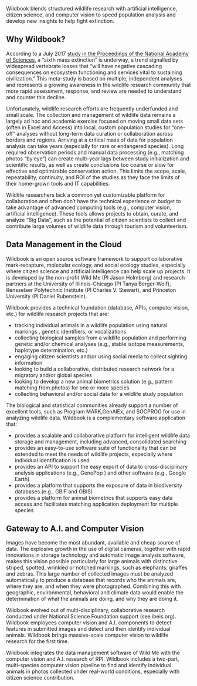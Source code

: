Wildbook blends structured wildlife research with artificial intelligence, citizen science, and computer vision to speed population analysis and develop new insights to help fight extinction.

## Why Wildbook?

According to a July 2017 [study in the Proceedings of the National Academy of Sciences](https://pubmed.ncbi.nlm.nih.gov/28696295/), a “sixth mass extinction” is underway, a trend signalled by widespread vertebrate losses that “will have negative cascading consequences on ecosystem functioning and services vital to sustaining civilization.” This meta-study is based on multiple, independent analyses and represents a growing awareness in the wildlife research community that more rapid assessment, response, and review are needed to understand and counter this decline.

Unfortunately, wildlife research efforts are frequently underfunded and small scale. The collection and management of wildlife data remains a largely ad hoc and academic exercise focused on moving small data sets (often in Excel and Access) into local, custom population studies for “one-off” analyses without long-term data curation or collaboration across borders and regions. Arriving at a critical mass of data for population analysis can take years (especially for rare or endangered species). Long required observation periods and manual data processing (e.g., matching photos “by eye”) can create multi-year lags between study initialization and scientific results, as well as create conclusions too coarse or slow for effective and optimizable conservation action. This limits the scope, scale, repeatability, continuity, and ROI of the studies as they face the limits of their home-grown tools and IT capabilities.

Wildlife researchers lack a common yet customizable platform for collaboration and often don’t have the technical experience or budget to take advantage of advanced computing tools (e.g., computer vision, artificial intelligence). These tools allows projects to obtain, curate, and analyze “Big Data”, such as the potential of citizen scientists to collect and contribute large volumes of wildlife data through tourism and volunteerism.

## Data Management in the Cloud 

Wildbook is an open source software framework to support collaborative mark-recapture, molecular ecology, and social ecology studies, especially where citizen science and artificial intelligence can help scale up projects. It is developed by the non-profit Wild Me (PI Jason Holmberg) and research partners at the University of Illinois-Chicago (PI Tanya Berger-Wolf), Rensselaer Polytechnic Institute (PI Charles V. Stewart), and Princeton University (PI Daniel Rubenstein).

Wildbook provides a technical foundation (database, APIs, computer vision, etc.) for wildlife research projects that are:

 - tracking individual animals in a wildlife population using natural markings , genetic identifiers, or vocalizations
 - collecting biological samples from a wildlife population and performing genetic and/or chemical analyses (e.g., stable isotope measurements, haplotype determination, etc.)
 - engaging citizen scientists and\or using social media to collect sighting information
 - looking to build a collaborative, distributed research network for a migratory and/or global species
 - looking to develop a new animal biometrics solution (e.g., pattern matching from photos) for one or more species
 - collecting behavioral and/or social data for a wildlife study population

The biological and statistical communities already support a number of excellent tools, such as Program MARK,GenAlEx, and SOCPROG for use in analyzing wildlife data. Wildbook is a complementary software application that:

 - provides a scalable and collaborative platform for intelligent wildlife data storage and management, including advanced, consolidated searching
 - provides an easy-to-use software suite of functionality that can be extended to meet the needs of wildlife projects, especially where individual identification is used
 - provides an API to support the easy export of data to cross-disciplinary analysis applications (e.g., GenePop ) and other software (e.g., Google Earth)
 - provides a platform that supports the exposure of data in biodiversity databases (e.g., GBIF and OBIS)
 - provides a platform for animal biometrics that supports easy data access and facilitates matching application deployment for multiple species

## Gateway to A.I. and Computer Vision

Images have become the most abundant, available and cheap source of data. The explosive growth in the use of digital cameras, together with rapid innovations in storage technology and automatic image analysis software, makes this vision possible particularly for large animals with distinctive striped, spotted, wrinkled or notched markings, such as elephants, giraffes and zebras. This large number of collected images must be analyzed automatically to produce a database that records who the animals are, where they are, and when they were photographed. Combining this with geographic, environmental, behavioral and climate data would enable the determination of what the animals are doing, and why they are doing it.

Wildbook evolved out of multi-disciplinary, collaborative research conducted under National Science Foundation support (see ibeis.org). Wildbook employees computer vision and A.I. components to detect features in submitted images and detect and then identify individual animals. Wildbook brings massive-scale computer vision to wildlife research for the first time.

Wildbook integrates the data management software of Wild Me with the computer vision and A.I. research of RPI. Wildbook includes a two-part, multi-species computer vision pipeline to find and identify individual animals in photos collected under real-world conditions, especially with citizen science contribution.



